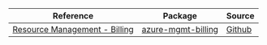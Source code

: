 | Reference | Package | Source |
|---|---|---|
|[Resource Management - Billing](mgmt-billing-readme.md)|[azure-mgmt-billing](https://pypi.org/project/azure-mgmt-billing)|[Github](https://github.com/Azure/azure-sdk-for-python)|
